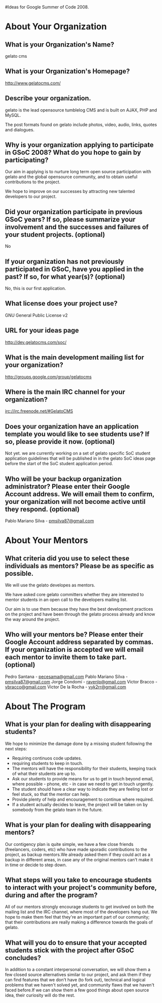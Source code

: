 #Ideas for Google Summer of Code 2008.

# About Your Organization #

## What is your Organization's Name? ##

gelato cms

## What is your Organization's Homepage? ##

http://www.gelatocms.com/

## Describe your organization. ##

gelato is the lead opensource tumblelog CMS and is built on AJAX, PHP and MySQL.

The post formats found on gelato include photos, video, audio, links, quotes and dialogues.

## Why is your organization applying to participate in GSoC 2008? What do you hope to gain by participating? ##

Our aim in applying is to nurture long term open source participation with gelato and the global opensource community, and to obtain useful contributions to the project.

We hope to improve on our successes by attracting new talented developers to our project.

## Did your organization participate in previous GSoC years? If so, please summarize your involvement and the successes and failures of your student projects. (optional) ##

No

## If your organization has not previously participated in GSoC, have you applied in the past? If so, for what year(s)? (optional) ##

No, this is our first application.

## What license does your project use? ##

GNU General Public License v2

## URL for your ideas page ##

http://dev.gelatocms.com/soc/

## What is the main development mailing list for your organization? ##

http://groups.google.com/group/gelatocms

## Where is the main IRC channel for your organization? ##

[irc://irc.freenode.net/#GelatoCMS](irc://irc.freenode.net/#GelatoCMS)

## Does your organization have an application template you would like to see students use? If so, please provide it now. (optional) ##

Not yet. we are currently working on a set of gelato specific SoC student application guidelines that will be published in in the gelato SoC ideas page before the start of the SoC student application period.

## Who will be your backup organization administrator? Please enter their Google Account address. We will email them to confirm, your organization will not become active until they respond. (optional) ##

Pablo Mariano Silva - pmsilva87@gmail.com

# About Your Mentors #

## What criteria did you use to select these individuals as mentors? Please be as specific as possible. ##

We will use the gelato developes as mentors.

We have asked core gelato committers whether they are interested to mentor students in an open call to the developers mailing list.

Our aim is to use them because they have the best development practices on the project and have been through the gelato process already and know the way around the project.

## Who will your mentors be? Please enter their Google Account address separated by commas. If your organization is accepted we will email each mentor to invite them to take part. (optional) ##

Pedro Santana - pecesama@gmail.com
Pablo Mariano Silva - pmsilva87@gmail.com
Jorge Condomí - ravenlp@gmail.com
Victor Bracco - vbracco@gmail.com
Victor De la Rocha - vyk2rr@gmail.com

# About The Program #

## What is your plan for dealing with disappearing students? ##

We hope to minimize the damage done by a missing student following the next steps:

  * Requiring continuos code updates.
  * requiring students to keep in touch.
  * The mentors will have the responsibility for their students, keeping track of what their students are up to.
  * Ask our students to provide means for us to get in touch beyond email, where possible - phone, etc - in case we need to get in touch urgently.
  * The student should have a clear way to indicate they are feeling lost or feel stuck, so that the mentor can help.
  * Provide plenty of help and encouragement to continue where required.
  * If a student actually decides to leave, the project will be taken on by somebody from the gelato team in the future.

## What is your plan for dealing with disappearing mentors? ##

Our contigency plan is quite simple, we have a few close friends (freelancers, coders, etc) who have made sporadic contributions to the project, as backup mentors.We already asked them if they could act as a backup in different areas, in case any of the original mentors can't make it in time or decide to step down.

## What steps will you take to encourage students to interact with your project's community before, during and after the program? ##

All of our mentors strongly encourage students to get involved on both the mailing list and the IRC channel, where most of the developers hang out. We hope to make them feel that they're an important part of our community; that their contributions are really making a difference towards the goals of gelato.

## What will you do to ensure that your accepted students stick with the project after GSoC concludes? ##

In addition to a constant interpersonal conversation, we will show them a few closed source alternatives similar to our project, and ask them if they can find features that we don't have (to fork out), technical and logical problems that we haven't solved yet, and community flaws that we haven't faced before.If we can show them a few good things about open source idea, their curiosity will do the rest.